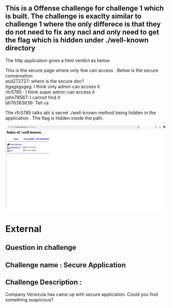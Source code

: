 ## This is a Offense challenge for challenge 1 which is built. The challenge is exaclty similar to challenge 1 where the only differece is that they do not need to fix any nacl and only need to get the flag which is hidden under ./well-known directory 

The http application gives a html verdict as below 
<p>This is the secure page where only few can access . Below is the secure conversation 
           <br>asd272727: where is the secure doc?
           <br>bgsgsgsgsg: I think only admin can access it
           <br>rfc5785 : I think super admin can access it
           <br>john78567: I cannot find it
           <br>bh76363636: Tell us


The rfc5785 talks abt a secret ./well-known method being hidden in the application . The flag is hidden inside the path.
   
<p align="center">
    <img src="./secure.png">
</p>

# External 

## Question in challenge

## Challenge name : Secure Application

## Challenge Description : 
Company Venezula has came up with secure application. Could you find something suspicious?

